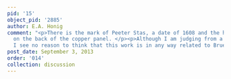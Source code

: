 ```yaml
---
pid: '15'
object_pid: '2885'
author: E.A. Honig
comment: "<p>There is the mark of Peeter Stas, a date of 1608 and the hands of Antwerp
  on the back of the copper panel. </p><p>Although I am judging from a very poor reproduction,
  I see no reason to think that this work is in any way related to Brueghel.</p>"
post_date: September 3, 2013
order: '014'
collection: discussion
---
```

